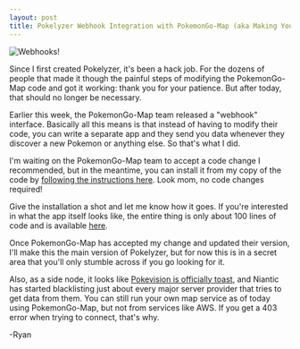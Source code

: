 ```yaml
---
layout: post
title: Pokelyzer Webhook Integration with PokemonGo-Map (aka Making Your Life Significantly Easier)
---
```


![Webhooks!](http://imgur.com/btp5OCc.png)

Since I first created Pokelyzer, it's been a hack job. For the dozens of people that made it though the painful steps of modifying the PokemonGo-Map code and got it working: thank you for your patience. But after today, that should no longer be necessary.

Earlier this week, the PokemonGo-Map team released a "webhook" interface. Basically all this means is that instead of having to modify their code, you can write a separate app and they send you data whenever they discover a new Pokemon or anything else. So that's what I did.

I'm waiting on the PokemonGo-Map team to accept a code change I recommended, but in the meantime, you can install it from my copy of the code by [following the instructions here](https://github.com/Brideau/pokelyzer/tree/version1-branch). Look mom, no code changes required!

Give the installation a shot and let me know how it goes. If you're interested in what the app itself looks like, the entire thing is only about 100 lines of code and is available [here](https://github.com/Brideau/pokelyzer/blob/version1-branch/app.js).

Once PokemonGo-Map has accepted my change and updated their version, I'll make this the main version of Pokelyzer, but for now this is in a secret area that you'll only stumble across if you go looking for it.

Also, as a side node, it looks like [Pokevision is officially toast](https://www.reddit.com/r/TheSilphRoad/comments/4vga8d/pokevision_shuts_down_we_are_respecting_niantic/), and Niantic has started blacklisting just about every major server provider that tries to get data from them. You can still run your own map service as of today using PokemonGo-Map, but not from services like AWS. If you get a 403 error when trying to connect, that's why.

-Ryan

